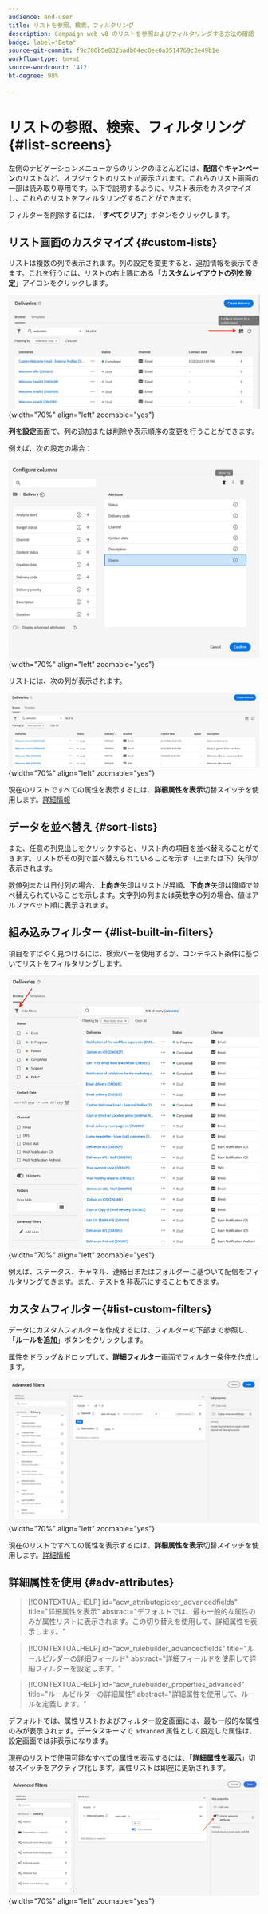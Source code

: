 ```yaml
---
audience: end-user
title: リストを参照、検索、フィルタリング
description: Campaign web v8 のリストを参照およびフィルタリングする方法の確認
badge: label="Beta"
source-git-commit: f9c780b5e832badb64ec0ee0a3514769c3e49b1e
workflow-type: tm+mt
source-wordcount: '412'
ht-degree: 98%

---
```



# リストの参照、検索、フィルタリング {#list-screens}

左側のナビゲーションメニューからのリンクのほとんどには、**配信**&#x200B;や&#x200B;**キャンペーン**&#x200B;のリストなど、オブジェクトのリストが表示されます。これらのリスト画面の一部は読み取り専用です。以下で説明するように、リスト表示をカスタマイズし、これらのリストをフィルタリングすることができます。

フィルターを削除するには、「**すべてクリア**」ボタンをクリックします。

## リスト画面のカスタマイズ {#custom-lists}

リストは複数の列で表示されます。列の設定を変更すると、追加情報を表示できます。これを行うには、リストの右上隅にある「**カスタムレイアウトの列を設定**」アイコンをクリックします。

![](assets/config-columns.png){width="70%" align="left" zoomable="yes"}

**列を設定**&#x200B;画面で、列の追加または削除や表示順序の変更を行うことができます。

例えば、次の設定の場合：

![](assets/columns.png){width="70%" align="left" zoomable="yes"}

リストには、次の列が表示されます。

![](assets/column-sample.png){width="70%" align="left" zoomable="yes"}

現在のリストですべての属性を表示するには、**詳細属性を表示**&#x200B;切替スイッチを使用します。[詳細情報](#adv-attributes)

## データを並べ替え {#sort-lists}

また、任意の列見出しをクリックすると、リスト内の項目を並べ替えることができます。リストがその列で並べ替えられていることを示す（上または下）矢印が表示されます。

数値列または日付列の場合、**上向き**&#x200B;矢印はリストが昇順、**下向き**&#x200B;矢印は降順で並べ替えられていることを示します。文字列の列または英数字の列の場合、値はアルファベット順に表示されます。

## 組み込みフィルター {#list-built-in-filters}

項目をすばやく見つけるには、検索バーを使用するか、コンテキスト条件に基づいてリストをフィルタリングします。

![](assets/filter.png){width="70%" align="left" zoomable="yes"}

例えば、ステータス、チャネル、連絡日またはフォルダーに基づいて配信をフィルタリングできます。また、テストを非表示にすることもできます。

## カスタムフィルター{#list-custom-filters}

データにカスタムフィルターを作成するには、フィルターの下部まで参照し、「**ルールを追加**」ボタンをクリックします。

属性をドラッグ＆ドロップして、**詳細フィルター**&#x200B;画面でフィルター条件を作成します。

![](assets/custom-filter.png){width="70%" align="left" zoomable="yes"}

現在のリストですべての属性を表示するには、**詳細属性を表示**&#x200B;切替スイッチを使用します。[詳細情報](#adv-attributes)

## 詳細属性を使用 {#adv-attributes}

>[!CONTEXTUALHELP]
>id="acw_attributepicker_advancedfields"
>title="詳細属性を表示"
>abstract="デフォルトでは、最も一般的な属性のみが属性リストに表示されます。この切り替えを使用して、詳細属性を表示します。"

>[!CONTEXTUALHELP]
>id="acw_rulebuilder_advancedfields"
>title="ルールビルダーの詳細フィールド"
>abstract="詳細フィールドを使用して詳細フィルターを設定します。"

>[!CONTEXTUALHELP]
>id="acw_rulebuilder_properties_advanced"
>title="ルールビルダーの詳細属性"
>abstract="詳細属性を使用して、ルールを定義します。"


デフォルトでは、属性リストおよびフィルター設定画面には、最も一般的な属性のみが表示されます。データスキーマで `advanced` 属性として設定した属性は、設定画面では非表示になります。

現在のリストで使用可能なすべての属性を表示するには、「**詳細属性を表示**」切替スイッチをアクティブ化します。属性リストは即座に更新されます。


![](assets/adv-toggle.png){width="70%" align="left" zoomable="yes"}
